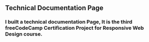 ## Technical Documentation Page

### I built a technical documentation Page, It is the third freeCodeCamp Certification Project for Responsive Web Design course.
